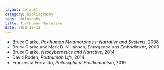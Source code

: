 ```yaml
---
layout: default
category: bibliography
tags: philosophy
title: Posthuman Narrative
date: 2020-10-13
---
```


* Bruce Clarke, *Posthuman Metamorphosis: Narrative and Systems*, 2008
* Bruce Clarke and Mark B. N Hansen, *Emergence and Embodiment*, 2009
* Bruce Clarke, *Neocybernetics and Narrative*, 2014
* David Roden, *Posthuman Life*, 2014
* Francesca Ferrando, *Philosophical Posthumanism*, 2019
